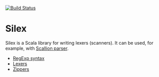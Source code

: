 [![Build Status](https://github.com/epfl-lara/silex/actions/workflows/CI.yml/badge.svg?branch=main)](https://github.com/epfl-lara/silex/actions/workflows/CI.yml/?branch=main)

# Silex

Silex is a Scala library for writing lexers (scanners). It can be used, for example, with [Scallion parser](https://github.com/epfl-lara/scallion).

  * [RegExp syntax](src/main/scala/silex/RegExps.scala)
  * [Lexers](src/main/scala/silex/Lexers.scala)
  * [Zippers](src/main/scala/silex/util/Zippers.scala)

